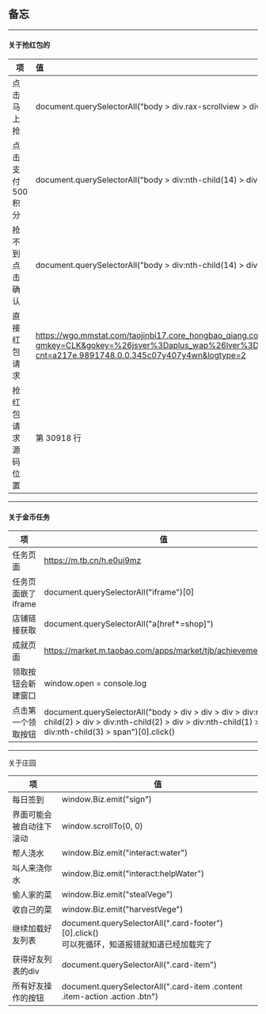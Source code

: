 ## 备忘

------

#### 关于抢红包的

| 项              | 值                                                           |
| --------------- | :----------------------------------------------------------- |
| 点击马上抢      | document.querySelectorAll("body > div.rax-scrollview > div > div:nth-child(5) > div > div > div > div:nth-child(2) > div > div:nth-child(3)")[0].click() |
| 点击支付500积分 | document.querySelectorAll("body > div:nth-child(14) > div > div > div:nth-child(3) > div:nth-child(2)")[0].click() |
| 抢不到点击确认  | document.querySelectorAll("body > div:nth-child(14) > div > div > div:nth-child(3) > div")[0].click() |
| 直接红包请求    | https://wgo.mmstat.com/taojinbi17.core_hongbao_qiang.core_hongbao_qiang?gmkey=CLK&gokey=%26jsver%3Daplus_wap%26lver%3D8.10.4%26pver%3D0.6.6%26cache%3Dbc3a053%26_slog%3D0&cna=uzk0FY0DkjwCAduIX16tpk3Q&spm-cnt=a217e.9891748.0.0.345c07y407y4wn&logtype=2 |
|抢红包请求源码位置  | 第 30918 行  |

---
#### 关于金币任务

| 项                 | 值                                                           |
| ------------------ | ------------------------------------------------------------ |
| 任务页面           | https://m.tb.cn/h.e0ui9mz                                    |
| 任务页面嵌了iframe | document.querySelectorAll("iframe")[0]                       |
| 店铺链接获取       | document.querySelectorAll("a[href*=shop]")                   |
| 成就页面           | https://market.m.taobao.com/apps/market/tjb/achievement.html |
| 领取按钮会新建窗口 | window.open = console.log                                    |
| 点击第一个领取按钮 | document.querySelectorAll("body > div > div > div > div:nth-child(2) > div > div:nth-child(2) > div > div:nth-child(1) > div:nth-child(3) > span")[0].click() |

------

关于庄园

| 项                       | 值                                                           |
| ------------------------ | ------------------------------------------------------------ |
| 每日签到                 | window.Biz.emit("sign")                                      |
| 界面可能会被自动往下滚动 | window.scrollTo(0, 0)                                        |
| 帮人浇水                 | window.Biz.emit("interact:water")                            |
| 叫人来浇你水             | window.Biz.emit("interact:helpWater")                        |
| 偷人家的菜               | window.Biz.emit("stealVege")                                 |
| 收自己的菜               | window.Biz.emit("harvestVege")                               |
| 继续加载好友列表         | document.querySelectorAll(".card-footer")[0].click()<br />可以死循环，知道报错就知道已经加载完了 |
| 获得好友列表的div        | document.querySelectorAll(".card-item")                      |
| 所有好友操作的按钮       | document.querySelectorAll(".card-item .content .item-action .action .btn") |

